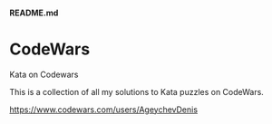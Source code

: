 <h4>README.md</h4>
<h1>CodeWars</h1>
Kata on Codewars

This is a collection of all my solutions to Kata puzzles on CodeWars.

https://www.codewars.com/users/AgeychevDenis
